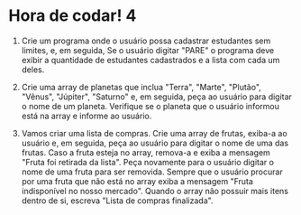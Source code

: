 # Hora de codar! 4

1. Crie um programa onde o usuário possa cadastrar estudantes sem limites, e, em seguida, Se o usuário digitar "PARE" o programa deve exibir a quantidade de estudantes cadastrados e a lista com cada um deles. 

2. Crie uma array de planetas que inclua "Terra", "Marte", "Plutão", "Vênus", "Júpiter", "Saturno"  e, em seguida, peça ao usuário para digitar o nome de um planeta. Verifique se o planeta que o usuário informou está na array e informe ao usuário.

3. Vamos criar uma lista de compras. 
Crie uma array de frutas, exiba-a ao usuário e, em seguida, peça ao usuário para digitar o nome de uma das frutas.
Caso a fruta esteja no array, remova-a e exiba a mensagem "Fruta foi retirada da lista". 
Peça novamente para o usuário digitar o nome de uma fruta para ser removida. Sempre que o usuário procurar por uma fruta que não está no array exiba a mensagem "Fruta indisponível no nosso mercado". 
Quando o array não possuir mais itens dentro de si, escreva "Lista de compras finalizada".
